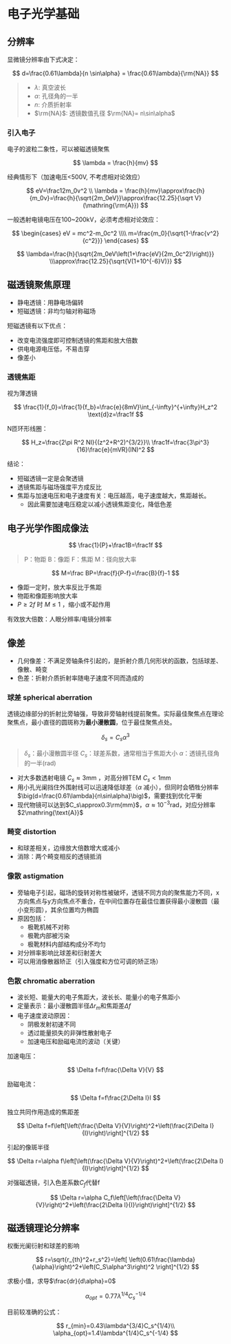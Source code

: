 # 电子光学基础

## 分辨率

显微镜分辨率由下式决定：

$$
    d=\frac{0.61\lambda}{n \sin\alpha} = \frac{0.61\lambda}{\rm{NA}}
$$

> - $\lambda$: 真空波长
> - $\alpha$: 孔径角的一半
> - $n$: 介质折射率
> - $\rm{NA}$: 透镜数值孔径 $\rm{NA}= n\sin\alpha$

### 引入电子

电子的波粒二象性，可以被磁透镜聚焦

$$
\lambda = \frac{h}{mv}
$$

经典情形下（加速电压<500V, 不考虑相对论效应）

$$
eV=\frac12m_0v^2 \\
\lambda = \frac{h}{mv}\approx\frac{h}{m_0v}=\frac{h}{\sqrt{2m_0eV}}\approx\frac{12.25}{\sqrt V}(\mathring{\rm{A}})
$$

一般透射电镜电压在100~200kV，必须考虑相对论效应：

$$
\begin{cases}
eV = mc^2-m_0c^2 \\\\
m=\frac{m_0}{\sqrt{1-\frac{v^2}{c^2}}}
\end{cases}
$$

$$
\lambda=\frac{h}{\sqrt{2m_0eV\left(1+\frac{eV}{2m_0c^2}\right)}}
\\\approx\frac{12.25}{\sqrt{V(1+10^{-6}V)}}
$$

## 磁透镜聚焦原理

- 静电透镜：用静电场偏转
- 短磁透镜：非均匀轴对称磁场

短磁透镜有以下优点：

- 改变电流强度即可控制透镜的焦距和放大倍数
- 供电电源电压低，不易击穿
- 像差小

### 透镜焦距

视为薄透镜

$$
\frac{1}{f_0}=\frac{1}{f_b}=\frac{e}{8mV}\int_{-\infty}^{+\infty}H_z^2 \text{d}z=\frac1f
$$

N匝环形线圈：

$$
H_z=\frac{2\pi R^2 NI}{(z^2+R^2)^{3/2}}\\
\frac1f=\frac{3\pi^3}{16}\frac{e}{mVR}(IN)^2
$$

结论：

- 短磁透镜一定是会聚透镜
- 透镜焦距与磁场强度平方成反比
- 焦距与加速电压和电子速度有关：电压越高，电子速度越大，焦距越长。
  - 因此需要加速电压稳定以减小透镜焦距变化，降低色差

## 电子光学作图成像法

$$
\frac{1}{P}+\frac1B=\frac1f
$$

> P：物距
> B：像距
> F：焦距
> M：径向放大率

$$
M=\frac BP=\frac{f}{P-f}=\frac{B}{f}-1
$$

- 像距一定时，放大率反比于焦距
- 物距和像距影响放大率
- $P\ge2f$ 时 $M\le1$ ，缩小或不起作用

有效放大倍数：人眼分辨率/电镜分辨率

## 像差

- 几何像差：不满足旁轴条件引起的，是折射介质几何形状的函数，包括球差、像散、畸变
- 色差：折射介质折射率随电子速度不同而造成的

### 球差 spherical aberration

透镜边缘部分的折射比旁轴强，导致非旁轴射线提前聚焦。实际最佳聚焦点在理论聚焦点，最小直径的圆斑称为**最小漫散圆**，位于最佳聚焦点处。

$$
\delta_s=C_s\alpha^3
$$

> $\delta_s$：最小漫散圆半径
> $C_s$：球差系数，通常相当于焦距大小
> $\alpha$：透镜孔径角的一半(rad)

- 对大多数透射电镜 $C_s\approx3\text{mm}$ ，对高分辨TEM $C_s<1\text{mm}$
- 用小孔光阑挡住外围射线可以迅速降低球差（$\alpha$ 减小），但同时会牺牲分辨率$\big(d=\frac{0.61\lambda}{n\sin\alpha}\big)$，需要找到优化平衡
- 现代物镜可以达到$C_s\approx0.3\rm{mm}$，$\alpha\approx10^{-3}\text{rad}$，对应分辨率$2\mathring{\text{A}}$

### 畸变 distortion

- 和球差相关，边缘放大倍数增大或减小
- 消除：两个畸变相反的透镜抵消

### 像散 astigmation

- 旁轴电子引起，磁场的旋转对称性被破坏，透镜不同方向的聚焦能力不同，x方向焦点与y方向焦点不重合，在中间位置存在最佳位置获得最小漫散圆（最小变形圆），其余位置均为椭圆
- 原因包括：
  - 极靴机械不对称
  - 极靴内部被污染
  - 极靴材料内部结构成分不均匀
- 对分辨率影响比球差和衍射差大
- 可以用消像散器矫正（引入强度和方位可调的矫正场）

### 色散 chromatic aberration

- 波长短、能量大的电子焦距大，波长长、能量小的电子焦距小
- 定量表示：最小漫散圆半径$\Delta r_m$和焦距差$\Delta f$
- 电子速度波动原因：
  - 阴极发射初速不同
  - 透过能量损失的非弹性散射电子
  - 加速电压和励磁电流的波动（关键）

加速电压：

$$
\Delta f=f\frac{\Delta V}{V}
$$

励磁电流：

$$
\Delta f=f\frac{2\Delta I}I
$$

独立共同作用造成的焦距差

$$
\Delta f=f\left[\left(\frac{\Delta V}{V}\right)^2+\left(\frac{2\Delta I}{I}\right)\right]^{1/2}
$$

引起的像斑半径

$$
\Delta r=\alpha f\left[\left(\frac{\Delta V}{V}\right)^2+\left(\frac{2\Delta I}{I}\right)\right]^{1/2}
$$

对强磁透镜，引入色差系数$C_f$代替f

$$
\Delta r=\alpha C_f\left[\left(\frac{\Delta V}{V}\right)^2+\left(\frac{2\Delta I}{I}\right)\right]^{1/2}
$$

## 磁透镜理论分辨率

权衡光阑衍射和球差的影响

$$
r=\sqrt{r_{th}^2+r_s^2}=\left[ \left(0.61\frac{\lambda}{\alpha}\right)^2+\left(C_S\alpha^3\right)^2 \right]^{1/2}
$$

求极小值，求导$\frac{dr}{d\alpha}=0$

$$
\alpha_{opt}=0.77\lambda^{1/4}C_s^{-1/4}
$$

目前较准确的公式：

$$
r_{min}=0.43\lambda^{3/4}C_s^{1/4}\\
\alpha_{opt}=1.4\lambda^{1/4}C_s^{-1/4}
$$
